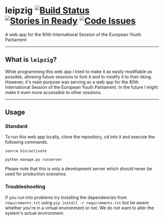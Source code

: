 # leipzig [![Build Status](https://travis-ci.org/wolfskaempf/leipzig.svg?branch=master)](https://travis-ci.org/wolfskaempf/leipzig) [![Stories in Ready](https://badge.waffle.io/wolfskaempf/leipzig.png?label=ready&title=Ready)](https://waffle.io/wolfskaempf/leipzig) [![Code Issues](https://www.quantifiedcode.com/api/v1/project/f4a66d367ed64893af1f44817ef1dbf2/badge.svg)](https://www.quantifiedcode.com/app/project/f4a66d367ed64893af1f44817ef1dbf2)
A web app for the 80th International Session of the European Youth Parliament
***
## What is `leipzig`?
While programming this web app I tried to make it as easily modifiable as possible, allowing future sessions to fork it and to modify it to their liking. However, it's main purpose was serving as a web app for the 80th International Session of the European Youth Parliament. In the future I might make it even more accessible to other sessions.
***
## Usage
### Standard
To run this web app locally, clone the repository, cd into it and execute the following commands.

`source bin/activate`

`python manage.py runserver`

Please note that this is only a development server which should never be used for production scenarios.

### Troubleshooting

If you run into problems try installing the dependencies from `requirements.txt` using `pip install -r requirements.txt` but be aware whether you're in a virtual environment or not. We do not want to alter the system's actual environment.
